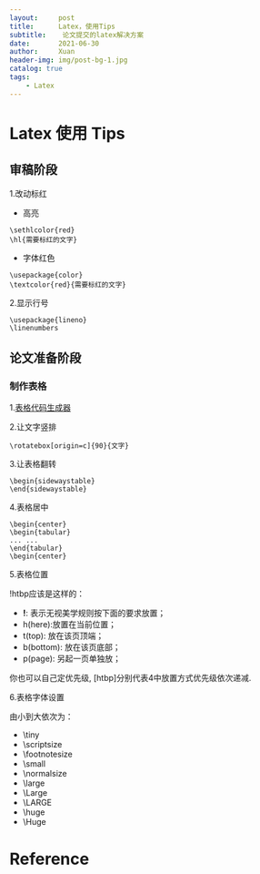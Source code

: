 ```yaml
---
layout:     post
title:      Latex，使用Tips
subtitle:    论文提交的latex解决方案
date:       2021-06-30
author:     Xuan
header-img: img/post-bg-1.jpg
catalog: true
tags:
    - Latex 
---
```


# Latex 使用 Tips

## 审稿阶段

1.改动标红 
- 高亮 
```
\sethlcolor{red} 
\hl{需要标红的文字}
```
- 字体红色 
```
\usepackage{color} 
\textcolor{red}{需要标红的文字}
```

2.显示行号
```
\usepackage{lineno}
\linenumbers
```


## 论文准备阶段
### 制作表格
1.[表格代码生成器](https://www.tablesgenerator.com/)

2.让文字竖排
```
\rotatebox[origin=c]{90}{文字}
```

3.让表格翻转
```
\begin{sidewaystable}
\end{sidewaystable}
```
4.表格居中
```
\begin{center}
\begin{tabular}
... ...
\end{tabular}
\begin{center}
```

5.表格位置

!htbp应该是这样的：

- **!**: 表示无视美学规则按下面的要求放置；
- h(here):放置在当前位置；
- t(top): 放在该页顶端；
- b(bottom): 放在该页底部；
- p(page): 另起一页单独放；

你也可以自己定优先级, [htbp]分别代表4中放置方式优先级依次递减.

6.表格字体设置

由小到大依次为：

- \tiny
- \scriptsize
- \footnotesize
- \small
- \normalsize
- \large
- \Large
- \LARGE
- \huge
- \Huge




# Reference


